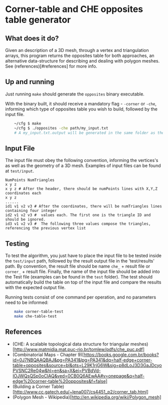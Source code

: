 # Corner-table and CHE opposites table generator

## What does it do?

Given an description of a 3D mesh, through a vertex and triangulation arrays,
this program returns the opposites table for both approaches, an alternative
data-structure for describing and dealing with polygon meshes. See
(references)[#references] for more info. 

## Up and running

Just running `make` should generate the `opposites` binary executable.

With the binary built, it should receive a mandatory flag - `-corner` or `-che`, informing which type of opposites
table you wish to build, followed by the input file.

```bash
	~/cfg $ make
	~/cfg $ ./opposites -che path/my_input.txt
	# A my_input.txt.output will be generated in the same folder as the input file
```

## Input File

The input file must obey the following convention, informing the vertices's as well as the geometry of a 3D mesh.
Examples of input files can be found at `test/input`.

```
NumPoints NumTriangles
x y z
x y z # After the header, there should be numPoints lines with X,Y,Z coordinates each
x y z
......
id1 v1 v2 v3 # After the coordinates, there will be numTriangles lines containing four integer
id2 v1 v2 v3 #  values each. The first one is the triangle ID and should be ignored.
id3 v1 v2 v3 #  The following three values compose the triangles, referencing the previous vertex list
```

## Testing

To test the algorithm, you just have to place the input file to be tested inside the `test/input`
path, followed by the result output file in the 'test/results' path. By convention, the result
file should be name `che_` + result file or `corner_` + result file. Finally, the name of the
input file should be added into the Test file (examples can be found in the `test` folder). The
test should automatically build the table on top of the input file and compare the results with
the expected output file.

Running tests consist of one command per operation, and no parameters need to be informed:

```bash
	make corner-table-test
	make che-table-test
```

## References

* (CHE: A scalable topological data structure for triangular meshes)[http://www.matmidia.mat.puc-rio.br/tomlew/pdfs/che_puc.pdf]
* (Combinatorial Maps - Chapter 9)[https://books.google.com.br/books?id=0J7NBQAAQBAJ&pg=PA341&lpg=PA341&dq=half-edge+corner-table+opposites&source=bl&ots=L29K1rjG6W&sig=p8dLoJ3D3GaJDcyoPVSNC2Re04w&hl=en&sa=X&ei=PVBdVd-IOJWQsQSp0oCIAQ&ved=0CB0Q6AEwAA#v=onepage&q=half-edge%20corner-table%20opposites&f=false]
* (Building a Corner Table)[http://www.cc.gatech.edu/~lena007/cs4451_p2/corner_tab.html]
* (Polygon Mesh - Wikipedia)[http://en.wikipedia.org/wiki/Polygon_mesh]

